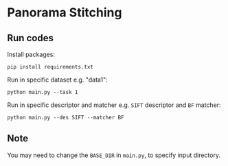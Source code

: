 Panorama Stitching
==================

Run codes
----
Install packages:
```shell
pip install requirements.txt
```

Run in specific dataset e.g. "data1":
```shell
python main.py --task 1
```

Run in specific descriptor and matcher e.g. `SIFT` descriptor and `BF` matcher:
```shell
python main.py --des SIFT --matcher BF
```

Note
----
You may need to change the `BASE_DIR` in `main.py`, to specify input directory.